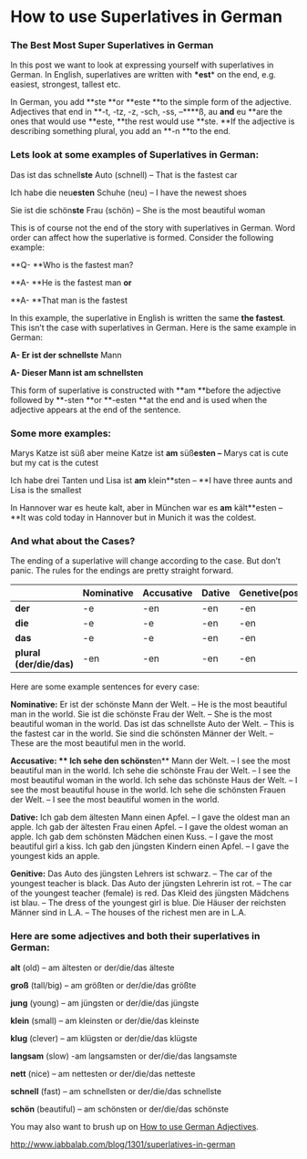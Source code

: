 # How to use Superlatives in German

### The Best Most Super Superlatives in German

In this post we want to look at expressing yourself with superlatives in German. In English, superlatives are written with **\*est*** on the end, e.g. easiest, strongest, tallest etc.

In German, you add **ste **or **este **to the simple form of the adjective. Adjectives that end in **-t, -tz, -z, -sch, -ss, –****ß, au **and** eu **are the ones that would use **este, **the rest would use **ste. **If the adjective is describing something plural, you add an **-n **to the end.

### Lets look at some examples of Superlatives in German:

Das ist das schnell**ste** Auto (schnell) – That is the fastest car

Ich habe die neu**esten** Schuhe (neu) – I have the newest shoes

Sie ist die schön**ste** Frau (schön) – She is the most beautiful woman

This is of course not the end of the story with superlatives in German. Word order can affect how the superlative is formed. Consider the following example:

**Q- **Who is the fastest man?

**A- **He is the fastest man **or**

**A- **That man is the fastest

In this example, the superlative in English is written the same **the fastest**. This isn’t the case with superlatives in German. Here is the same example in German:

**A- **Er ist der schnell**ste** Mann

**A- **Dieser Mann ist **am** schnell**sten**

This form of superlative is constructed with **am **before the adjective followed by **-sten **or **-esten **at the end and is used when the adjective appears at the end of the sentence.

### Some more examples:

Marys Katze ist süß aber meine Katze ist **am** süß**esten –** Marys cat is cute but my cat is the cutest

Ich habe drei Tanten und Lisa ist **am** klein**sten – **I have three aunts and Lisa is the smallest

In Hannover war es heute kalt, aber in München war es **am** kält**esten – **It was cold today in Hannover but in Munich it was the coldest.

### And what about the Cases?

The ending of a superlative will change according to the case. But don’t panic. The rules for the endings are pretty straight forward.

|                          | **Nominative** | **Accusative** | **Dative** | **Genetive**(posessive) |
| ------------------------ | -------------- | -------------- | ---------- | ----------------------- |
| **der**                  | -e             | -en            | -en        | -en                     |
| **die**                  | -e             | -e             | -en        | -en                     |
| **das**                  | -e             | -e             | -en        | -en                     |
| **plural (der/die/das)** | -en            | -en            | -en        | -en                     |

Here are some example sentences for every case:

**Nominative:**
Er ist der schönste Mann der Welt. – He is the most beautiful man in the world.
Sie ist die schönste Frau der Welt. – She is the most beautiful woman in the world.
Das ist das schnellste Auto der Welt. – This is the fastest car in the world.
Sie sind die schönsten Männer der Welt. – These are the most beautiful men in the world.

**Accusative: **
Ich sehe den schönst**en** Mann der Welt. – I see the most beautiful man in the world.
Ich sehe die schönste Frau der Welt. – I see the most beautiful woman in the world.
Ich sehe das schönste Haus der Welt. – I see the most beautiful house in the world.
Ich sehe die schönsten Frauen der Welt. – I see the most beautiful women in the world.

**Dative:**
Ich gab dem ältesten Mann einen Apfel. – I gave the oldest man an apple.
Ich gab der ältesten Frau einen Apfel. – I gave the oldest woman an apple.
Ich gab dem schönsten Mädchen einen Kuss. – I gave the most beautiful girl a kiss.
Ich gab den jüngsten Kindern einen Apfel. – I gave the youngest kids an apple.

**Genitive:**
Das Auto des jüngsten Lehrers ist schwarz. – The car of the youngest teacher is black.
Das Auto der jüngsten Lehrerin ist rot. – The car of the youngest teacher (female) is red.
Das Kleid des jüngsten Mädchens ist blau. – The dress of the youngest girl is blue.
Die Häuser der reichsten Männer sind in L.A. – The houses of the richest men are in L.A.

### Here are some adjectives and both their superlatives in German:

**alt** (old) – am ältesten or der/die/das älteste

**groß** (tall/big) – am größten or der/die/das größte

**jung** (young) – am jüngsten or der/die/das jüngste

**klein** (small) – am kleinsten or der/die/das kleinste

**klug** (clever) – am klügsten or der/die/das klügste

**langsam** (slow) -am langsamsten or der/die/das langsamste

**nett** (nice) – am nettesten or der/die/das netteste

**schnell** (fast) – am schnellsten or der/die/das schnellste

**schön** (beautiful) – am schönsten or der/die/das schönste

You may also want to brush up on [How to use German Adjectives](http://www.jabbalab.com/blog/810/how-to-use-german-adjectives).



http://www.jabbalab.com/blog/1301/superlatives-in-german